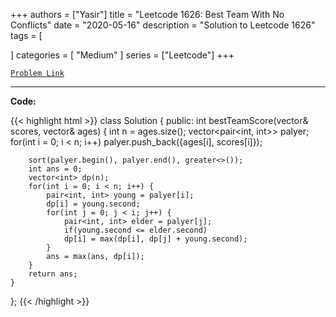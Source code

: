 
+++
authors = ["Yasir"]
title = "Leetcode 1626: Best Team With No Conflicts"
date = "2020-05-16"
description = "Solution to Leetcode 1626"
tags = [
    
]
categories = [
    "Medium"
]
series = ["Leetcode"]
+++



[`Problem Link`](https://leetcode.com/problems/best-team-with-no-conflicts/description/)

---

**Code:**

{{< highlight html >}}
class Solution {
public:
    int bestTeamScore(vector<int>& scores, vector<int>& ages) {
        int n = ages.size();
        vector<pair<int, int>> palyer;
        for(int i = 0; i < n; i++)
        palyer.push_back({ages[i], scores[i]});

        sort(palyer.begin(), palyer.end(), greater<>());
        int ans = 0;
        vector<int> dp(n);
        for(int i = 0; i < n; i++) {
            pair<int, int> young = palyer[i];
            dp[i] = young.second;
            for(int j = 0; j < i; j++) {
                pair<int, int> elder = palyer[j];
                if(young.second <= elder.second)
                dp[i] = max(dp[i], dp[j] + young.second);
            }
            ans = max(ans, dp[i]);
        }
        return ans;
    }
};
{{< /highlight >}}

